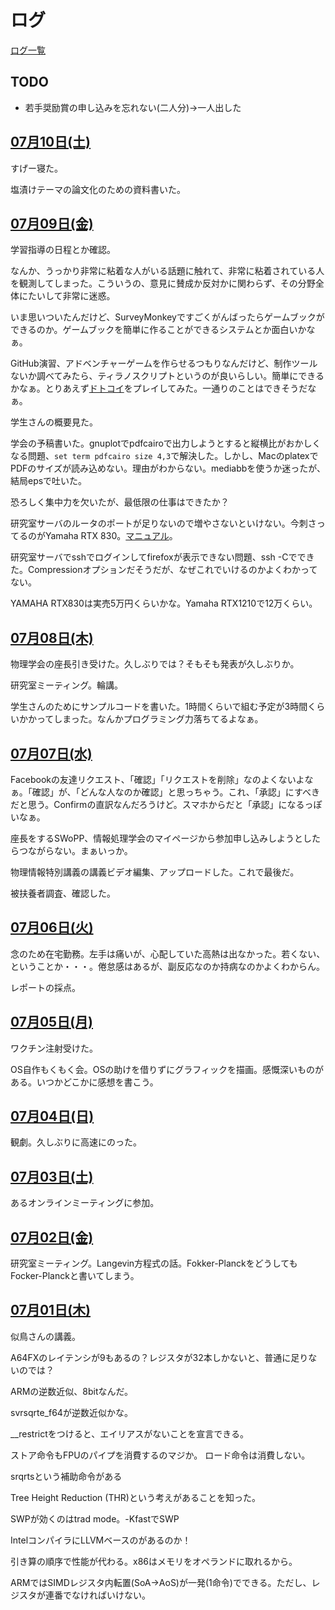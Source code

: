 # ログ

[ログ一覧](index.html)

## TODO

* 若手奨励賞の申し込みを忘れない(二人分)→一人出した

## [07月10日(土)](#10) <a id="10"></a>

すげー寝た。

塩漬けテーマの論文化のための資料書いた。

## [07月09日(金)](#09) <a id="09"></a>

学習指導の日程とか確認。

なんか、うっかり非常に粘着な人がいる話題に触れて、非常に粘着されている人を観測してしまった。こういうの、意見に賛成か反対かに関わらず、その分野全体にたいして非常に迷惑。

いま思いついたんだけど、SurveyMonkeyですごくがんばったらゲームブックができるのか。ゲームブックを簡単に作ることができるシステムとか面白いかなぁ。

GitHub演習、アドベンチャーゲームを作らせるつもりなんだけど、制作ツールないか調べてみたら、ティラノスクリプトというのが良いらしい。簡単にできるかなぁ。とりあえず[ドトコイ](https://2426.sv01.novelgame.jp/game/2426/DOTOKOI/)をプレイしてみた。一通りのことはできそうだなぁ。

学生さんの概要見た。

学会の予稿書いた。gnuplotでpdfcairoで出力しようとすると縦横比がおかしくなる問題、`set term pdfcairo size 4,3`で解決した。しかし、MacのplatexでPDFのサイズが読み込めない。理由がわからない。mediabbを使うか迷ったが、結局epsで吐いた。

恐ろしく集中力を欠いたが、最低限の仕事はできたか？

研究室サーバのルータのポートが足りないので増やさないといけない。今刺さってるのがYamaha RTX 830。[マニュアル](http://www.rtpro.yamaha.co.jp/RT/manual/rtx830/Users.pdf)。

研究室サーバでsshでログインしてfirefoxが表示できない問題、ssh -Cでできた。Compressionオプションだそうだが、なぜこれでいけるのかよくわかってない。

YAMAHA RTX830は実売5万円くらいかな。Yamaha RTX1210で12万くらい。

## [07月08日(木)](#08) <a id="08"></a>

物理学会の座長引き受けた。久しぶりでは？そもそも発表が久しぶりか。

研究室ミーティング。輪講。

学生さんのためにサンプルコードを書いた。1時間くらいで組む予定が3時間くらいかかってしまった。なんかプログラミング力落ちてるよなぁ。

## [07月07日(水)](#07) <a id="07"></a>

Facebookの友達リクエスト、「確認」「リクエストを削除」なのよくないよなぁ。「確認」が、「どんな人なのか確認」と思っちゃう。これ、「承認」にすべきだと思う。Confirmの直訳なんだろうけど。スマホからだと「承認」になるっぽいなぁ。

座長をするSWoPP、情報処理学会のマイページから参加申し込みしようとしたらつながらない。まぁいっか。

物理情報特別講義の講義ビデオ編集、アップロードした。これで最後だ。

被扶養者調査、確認した。

## [07月06日(火)](#06) <a id="06"></a>

念のため在宅勤務。左手は痛いが、心配していた高熱は出なかった。若くない、ということか・・・。倦怠感はあるが、副反応なのか持病なのかよくわからん。

レポートの採点。

## [07月05日(月)](#05) <a id="05"></a>

ワクチン注射受けた。

OS自作もくもく会。OSの助けを借りずにグラフィックを描画。感慨深いものがある。いつかどこかに感想を書こう。

## [07月04日(日)](#04) <a id="04"></a>

観劇。久しぶりに高速にのった。

## [07月03日(土)](#03) <a id="03"></a>

あるオンラインミーティングに参加。

## [07月02日(金)](#02) <a id="02"></a>

研究室ミーティング。Langevin方程式の話。Fokker-PlanckをどうしてもFocker-Planckと書いてしまう。

## [07月01日(木)](#01) <a id="01"></a>

似鳥さんの講義。

A64FXのレイテンシが9もあるの？レジスタが32本しかないと、普通に足りないのでは？

ARMの逆数近似、8bitなんだ。

svrsqrte_f64が逆数近似かな。

__restrictをつけると、エイリアスがないことを宣言できる。

ストア命令もFPUのパイプを消費するのマジか。
ロード命令は消費しない。

srqrtsという補助命令がある

Tree Height Reduction (THR)という考えがあることを知った。

SWPが効くのはtrad mode。-KfastでSWP
 
IntelコンパイラにLLVMベースのがあるのか！

引き算の順序で性能が代わる。x86はメモリをオペランドに取れるから。

ARMではSIMDレジスタ内転置(SoA→AoS)が一発(1命令)でできる。ただし、レジスタが連番でなければいけない。
